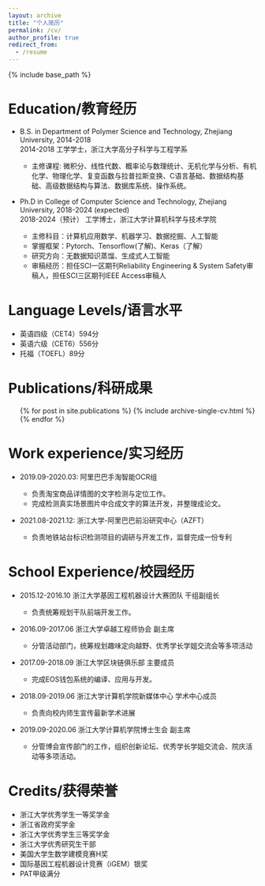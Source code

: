 ```yaml
---
layout: archive
title: "个人简历"
permalink: /cv/
author_profile: true
redirect_from:
  - /resume
---
```


{% include base_path %}

Education/教育经历
======
* B.S. in Department of Polymer Science and Technology, Zhejiang University, 2014-2018  
2014-2018 工学学士，浙江大学高分子科学与工程学系  
  * 主修课程: 微积分、线性代数、概率论与数理统计、无机化学与分析、有机化学、物理化学、复变函数与拉普拉斯变换、C语言基础、数据结构基础、高级数据结构与算法、数据库系统、操作系统。  

* Ph.D in College of Computer Science and Technology, Zhejiang University, 2018-2024 (expected)  
2018-2024（预计） 工学博士，浙江大学计算机科学与技术学院  
  * 主修科目：计算机应用数学、机器学习、数据挖掘、人工智能  
  * 掌握框架：Pytorch、Tensorflow(了解)、Keras（了解）  
  * 研究方向：无数据知识蒸馏、生成式人工智能
  * 审稿经历：担任SCI一区期刊Reliability Engineering & System Safety审稿人，担任SCI三区期刊IEEE Access审稿人

Language Levels/语言水平
======
* 英语四级（CET4）594分
* 英语六级（CET6）556分
* 托福（TOEFL）89分

Publications/科研成果
======
  <ul>{% for post in site.publications %}
    {% include archive-single-cv.html %}
  {% endfor %}</ul>

Work experience/实习经历
======
* 2019.09-2020.03: 阿里巴巴手淘智能OCR组
  * 负责淘宝商品详情图的文字检测与定位工作。
  * 完成检测真实场景图片中合成文字的算法开发，并整理成论文。

* 2021.08-2021.12: 浙江大学-阿里巴巴前沿研究中心（AZFT）
  * 负责地铁站台标识检测项目的调研与开发工作，监督完成一份专利

School Experience/校园经历
======
* 2015.12-2016.10  浙江大学基因工程机器设计大赛团队   干组副组长
  * 负责统筹规划干队前端开发工作。

* 2016.09-2017.06 浙江大学卓越工程师协会 副主席
  * 分管活动部门，统筹规划趣味定向越野、优秀学长学姐交流会等多项活动

* 2017.09-2018.09	浙江大学区块链俱乐部	主要成员
  * 完成EOS钱包系统的编译、应用与开发。

* 2018.09-2019.06  浙江大学计算机学院新媒体中心  学术中心成员
  * 负责向校内师生宣传最新学术进展

* 2019.09-2020.06 浙江大学计算机学院博士生会    副主席
  * 分管博会宣传部门的工作，组织创新论坛、优秀学长学姐交流会、院庆活动等多项活动。

Credits/获得荣誉
======
* 浙江大学优秀学生一等奖学金
* 浙江省政府奖学金
* 浙江大学优秀学生三等奖学金
* 浙江大学优秀研究生干部
* 美国大学生数学建模竞赛H奖
* 国际基因工程机器设计竞赛（iGEM）银奖
* PAT甲级满分

  
<!-- Talks
======
  <ul>{% for post in site.talks %}
    {% include archive-single-talk-cv.html %}
  {% endfor %}</ul>
  
Teaching
======
  <ul>{% for post in site.teaching %}
    {% include archive-single-cv.html %}
  {% endfor %}</ul>
  
Service and leadership
======
* Currently signed in to 43 different slack teams -->

